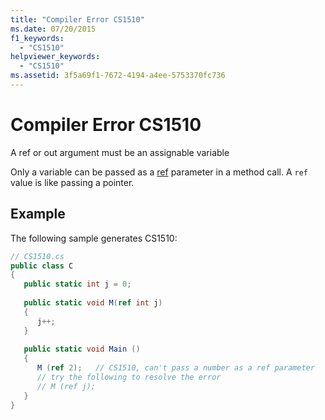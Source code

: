 ```yaml
---
title: "Compiler Error CS1510"
ms.date: 07/20/2015
f1_keywords: 
  - "CS1510"
helpviewer_keywords: 
  - "CS1510"
ms.assetid: 3f5a69f1-7672-4194-a4ee-5753370fc736
---
```

# Compiler Error CS1510
A ref or out argument must be an assignable variable  
  
 Only a variable can be passed as a [ref](../../csharp/language-reference/keywords/ref.md) parameter in a method call. A `ref` value is like passing a pointer.  
  
## Example  
 The following sample generates CS1510:  
  
```csharp  
// CS1510.cs  
public class C  
{  
   public static int j = 0;  
  
   public static void M(ref int j)  
   {  
      j++;  
   }  
  
   public static void Main ()  
   {  
      M (ref 2);   // CS1510, can't pass a number as a ref parameter  
      // try the following to resolve the error  
      // M (ref j);  
   }  
}  
```
